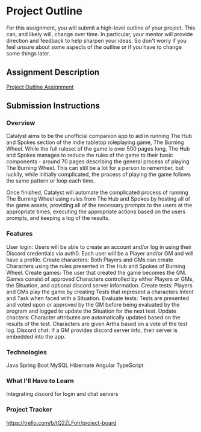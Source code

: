 # Project Outline
For this assignment, you will submit a high-level outline of your project. This can, and likely will, change over time. In particular, your mentor will provide direction and feedback to help sharpen your ideas. So don't worry if you feel unsure about some aspects of the outline or if you have to change some things later.

## Assignment Description
[Project Outline Assignment](https://education.launchcode.org/liftoff/modules/assignments/project-outline)

## Submission Instructions

### Overview
Catalyst aims to be the unofficial companion app to aid in running The Hub and Spokes section of the indie tabletop roleplaying game, The Burning Wheel. While the full ruleset of the game is over 500 pages long, The Hub and Spokes manages to reduce the rules of the game to their basic components - around 70 pages describing the general process of playing The Burning Wheel. This can still be a lot for a person to remember, but luckily, while initially complicated, the process of playing the game follows the same pattern or loop each time. 

Once finished, Catalyst will automate the complicated process of running The Burning Wheel using rules from The Hub and Spokes by hosting all of the game assets, providing all of the necessary prompts to the users at the appropriate times, executing the appropriate actions based on the users prompts, and keeping a log of the results.

### Features
User login: Users will be able to create an account and/or log in using their Discord credentials via auth0. Each user will be a Player and/or GM and will have a profile.
Create characters: Both Players and GMs can create Characters using the rules presented in The Hub and Spokes of Burning Wheel. 
Create games: The user that created the game becomes the GM. Games consist of approved Characters controlled by either Players or GMs, the Situation, and optional discord server information.
Create tests: Players and GMs play the game by creating Tests that represent a characters Intent and Task when faced with a Situation. 
Evaluate tests: Tests are presented and voted upon or approved by the GM before being evaluated by the program and logged to update the Situation for the next test. 
Update chacters: Character attributes are automatically updated based on the results of the test. Characters are given Artha based on a vote of the test log.
Discord chat: If a GM provides discord server info, their server is embedded into the app.
### Technologies
Java
Spring Boot
MySQL
Hibernate
Angular
TypeScript
### What I'll Have to Learn
Integrating discord for login and chat servers
### Project Tracker
https://trello.com/b/tQ2ZLFoh/project-board
